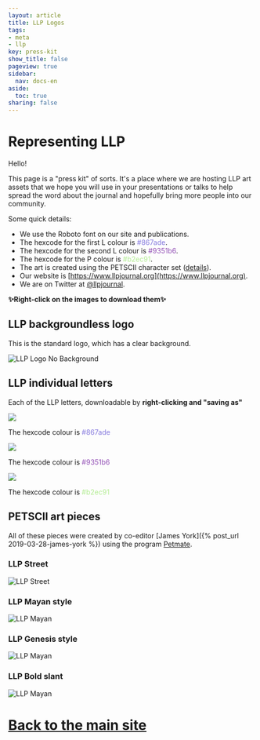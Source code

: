```yaml
---
layout: article
title: LLP Logos
tags:
- meta
- llp
key: press-kit
show_title: false
pageview: true
sidebar:
  nav: docs-en
aside:
  toc: true
sharing: false
---
```


# Representing LLP

Hello! 

This page is a "press kit" of sorts. 
It's a place where we are hosting LLP art assets that we hope you will use in your presentations or talks to help spread the word about the journal and hopefully bring more people into our community.

Some quick details:

- We use the Roboto font on our site and publications.
- The hexcode for the first L colour is <span style="color:#867ade;">#867ade</span>.
- The hexcode for the second L colour is <span style="color:#9351b6;">#9351b6</span>.
- The hexcode for the P colour is <span style="color:#b2ec91;">#b2ec91</span>.
- The art is created using the PETSCII character set ([details](https://en.wikipedia.org/wiki/PETSCII)).
- Our website is [https://www.llpjournal.org](https://www.llpjournal.org).
- We are on Twitter at [@llpjournal](https://www.twitter.com/llpjournal).


**✨Right-click on the images to download them✨**

## LLP backgroundless logo

This is the standard logo, which has a clear background.

![LLP Logo No Background](/assets/images/press-kit/llp-no-background.png)

## LLP individual letters

Each of the LLP letters, downloadable by **right-clicking and "saving as"**

<div class="card">
  <div class="card__image">
    <img class="image" src="/assets/images/press-kit/l1.png"/>
    <div class="overlay">
      <p>The hexcode colour is <span style="color:#867ade;">#867ade</span></p>
    </div>
  </div>
</div>

<div class="card">
  <div class="card__image">
    <img class="image" src="/assets/images/press-kit/l2.png"/>
    <div class="overlay">
      <p>The hexcode colour is <span style="color:#9351b6;">#9351b6</span></p>
    </div>
  </div>
</div>

<div class="card">
  <div class="card__image">
    <img class="image" src="/assets/images/press-kit/p.png"/>
    <div class="overlay">
      <p>The hexcode colour is <span style="color:#b2ec91;">#b2ec91</span></p>
    </div>
  </div>
</div>

## PETSCII art pieces
All of these pieces were created by co-editor [James York]({% post_url 2019-03-28-james-york %}) using the program [Petmate](https://nurpax.github.io/petmate/).

### LLP Street

![LLP Street](/assets/images/press-kit/llp-street.png)

### LLP Mayan style

![LLP Mayan](/assets/images/slider-LLP-Mayan.png)

### LLP Genesis style

![LLP Mayan](/assets/images/slider-LLP-Genesis-style.png)

### LLP Bold slant

![LLP Mayan](/assets/images/LLP-bold-slant.png)


# [Back to the main site](https://www.llpjournal.org/about.html)
